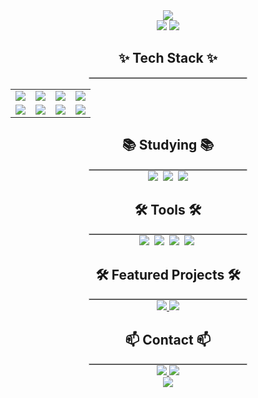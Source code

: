 <!-- 타이틀 섹션 -->
<div align="center">
  <img src="https://capsule-render.vercel.app/api?type=waving&color=gradient&height=200&text=Yuchan-Kim&fontAlign=50&fontAlignY=40&fontSize=50&desc=Welcome%20to%20my%20GitHub!&descAlign=50&descAlignY=60" />
</div>

<!-- GitHub Stats -->
<div align="center">
  <img src="https://github-readme-stats.vercel.app/api?username=YuChanKimKR&show_icons=true&theme=radical" />
  <img src="https://github-readme-stats.vercel.app/api/top-langs/?username=YuChanKimKR&layout=compact&theme=radical" />
</div>

<!-- 기술 스택 섹션 -->
<h2 align="center">✨ Tech Stack ✨</h2>
<hr style="width:50%; margin:auto; border:1px solid #ccc;">
<div align="center">
  <table>
    <tr>
      <td align="center"><img src="https://img.shields.io/badge/react-20232a.svg?style=for-the-badge&logo=react&logoColor=61DAFB" /></td>
      <td align="center"><img src="https://img.shields.io/badge/javascript-F7DF1E.svg?style=for-the-badge&logo=javascript&logoColor=20232a" /></td>
      <td align="center"><img src="https://img.shields.io/badge/html5-E34F26.svg?style=for-the-badge&logo=html5&logoColor=white" /></td>
      <td align="center"><img src="https://img.shields.io/badge/css3-1572B6.svg?style=for-the-badge&logo=css3&logoColor=white" /></td>
    </tr>
    <tr>
      <td align="center"><img src="https://img.shields.io/badge/styled--components-DB7093?style=for-the-badge&logo=styled-components&logoColor=ffd35b" /></td>
      <td align="center"><img src="https://img.shields.io/badge/tailwindcss-1daabb.svg?style=for-the-badge&logo=tailwind-css&logoColor=white" /></td>
      <td align="center"><img src="https://img.shields.io/badge/python-3670A0?style=for-the-badge&logo=python&logoColor=ffdd54" /></td>
      <td align="center"><img src="https://img.shields.io/badge/pandas-150458.svg?style=for-the-badge&logo=pandas&logoColor=white" /></td>
    </tr>
  </table>
</div>

<!-- 현재 공부 중인 기술 -->
<h2 align="center">📚 Studying 📚</h2>
<hr style="width:50%; margin:auto; border:1px solid #ccc;">
<div align="center">
  <img src="https://img.shields.io/badge/typescript-007ACC.svg?style=for-the-badge&logo=typescript&logoColor=white" />&nbsp;
  <img src="https://img.shields.io/badge/React%20Query-FF4154?style=for-the-badge&logo=react%20query&logoColor=white" />&nbsp;
  <img src="https://img.shields.io/badge/Recoil-3578E5?style=for-the-badge&logo=recoil&logoColor=white" />
</div>

<!-- 도구 섹션 -->
<h2 align="center">🛠 Tools 🛠</h2>
<hr style="width:50%; margin:auto; border:1px solid #ccc;">
<div align="center">
  <img src="https://img.shields.io/badge/git-F05033.svg?style=for-the-badge&logo=git&logoColor=white" />&nbsp;
  <img src="https://img.shields.io/badge/github-181717.svg?style=for-the-badge&logo=github&logoColor=white" />&nbsp;
  <img src="https://img.shields.io/badge/Notion-F3F3F3.svg?style=for-the-badge&logo=notion&logoColor=black" />&nbsp;
  <img src="https://img.shields.io/badge/figma-F24E1E.svg?style=for-the-badge&logo=figma&logoColor=white" />&nbsp;
</div>

<!-- 프로젝트 하이라이트 -->
<h2 align="center">🛠 Featured Projects 🛠</h2>
<hr style="width:50%; margin:auto; border:1px solid #ccc;">
<div align="center">
  <a href="https://github.com/your-repo">
    <img src="https://github-readme-stats.vercel.app/api/pin/?username=YuChanKimKR&repo=your-repo&theme=radical" />
  </a>
  <a href="https://github.com/your-other-repo">
    <img src="https://github-readme-stats.vercel.app/api/pin/?username=YuChanKimKR&repo=https://github.com/YuChanKimKR/CollaborationProject.git&theme=radical" />
  </a>
</div>

<!-- 연락처 -->
<h2 align="center">📫 Contact 📫</h2>
<hr style="width:50%; margin:auto; border:1px solid #ccc;">
<div align="center">
  <a href="https://velog.io/@chnkm_">
    <img src="https://img.shields.io/badge/Velog-1EBC8F?style=for-the-badge&logo=velog&logoColor=white" />
  </a>
  <a href="mailto:dbcks357@naver.com">
    <img src="https://img.shields.io/badge/dbcks357@naver.com-D14836?style=for-the-badge&logo=gmail&logoColor=white" />
  </a>
</div>

<!-- 깃허브 스타 유도 -->
<div align="center">
  <a href="https://github.com/YuChanKimKR?tab=stars">
    <img src="https://img.shields.io/badge/Give%20a%20Star-FFD700?style=for-the-badge&logo=github&logoColor=black" />
  </a>
</div>
